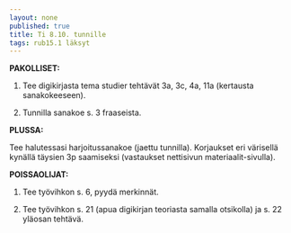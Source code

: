 ```yaml
---
layout: none
published: true
title: Ti 8.10. tunnille
tags: rub15.1 läksyt
---
```

**PAKOLLISET:**

1. Tee digikirjasta tema studier tehtävät 3a, 3c, 4a, 11a (kertausta sanakokeeseen).

2. Tunnilla sanakoe s. 3 fraaseista.

**PLUSSA:**

Tee halutessasi harjoitussanakoe (jaettu tunnilla). Korjaukset eri värisellä kynällä täysien 3p saamiseksi (vastaukset nettisivun materiaalit-sivulla).

**POISSAOLIJAT:**

1. Tee työvihkon s. 6, pyydä merkinnät.

2. Tee työvihkon s. 21 (apua digikirjan teoriasta samalla otsikolla) ja s. 22 yläosan tehtävä.